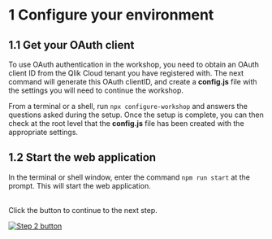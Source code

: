 # 1 Configure your environment

## 1.1 Get your OAuth client

To use OAuth authentication in the workshop, you need to obtain an OAuth client ID from the Qlik Cloud tenant you have registered with.
The next command will generate this OAuth clientID, and create a **config.js** file with the settings you will need to continue the workshop.

From a terminal or a shell, run `npx configure-workshop` and answers the questions asked during the setup.
Once the setup is complete, you can then check at the root level that the **config.js** file has been created with the appropriate settings.

## 1.2 Start the web application

In the terminal or shell window, enter the command `npm run start` at the prompt. This will start the web application.  

<br />
Click the button to continue to the next step.  
<br />


[![Step 2 button](https://img.shields.io/badge/Step_2_--_Using_qlik--embed_to_add_an_AI_assistant_to_your_web_application_>-19426C?style=for-the-badge)](02-hello-qlikembed.md)
